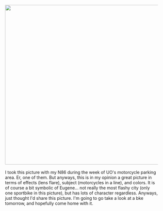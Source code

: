 

<a href="http://meinfruhstuck.files.wordpress.com/2010/04/04152010020.jpg"><img class="alignnone size-full wp-image-272" title="04152010020" src="http://meinfruhstuck.files.wordpress.com/2010/04/04152010020.jpg" alt="" width="700" height="524" /></a><br/><br/>I took this picture with my N86 during the week of UO's motorcycle parking area. Er, one of them. But anyways, this is in my opinion a great picture in terms of effects (lens flare), subject (motorcycles in a line), and colors. It is of course a bit symbolic of Eugene... not really the most flashy city (only one sportbike in this picture), but has lots of character regardless. Anyways, just thought I'd share this picture. I'm going to go take a look at a bke tomorrow, and hopefully come home with it.